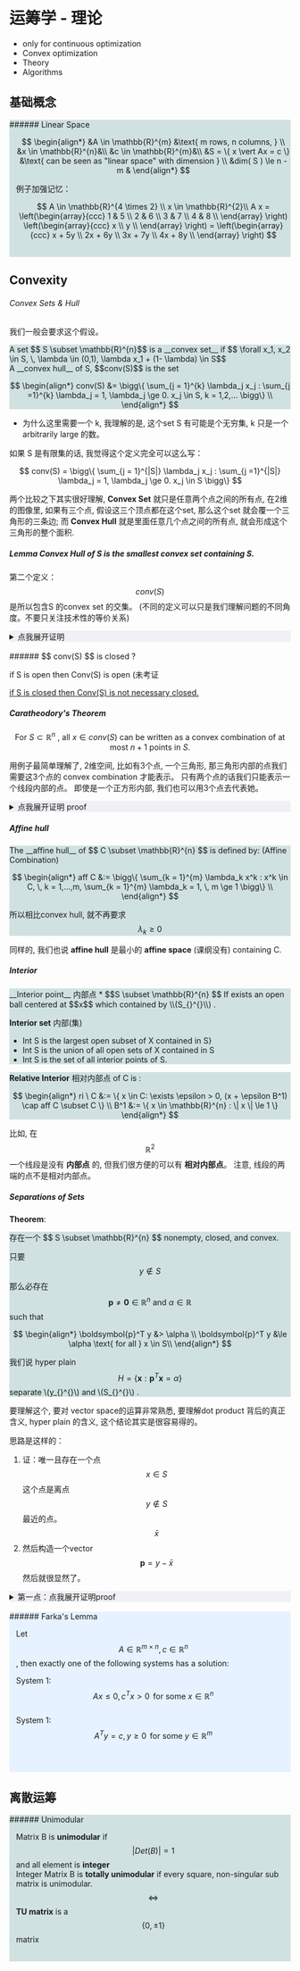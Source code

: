 # 运筹学 - 理论

* only for continuous optimization
* Convex optimization
* Theory
* Algorithms

## 基础概念



<div style = "background-color:#d0e1e1" markdown = "1">
###### Linear Space
<div style = "padding-left: 12px;" markdown = "1">

$$
\begin{align*}
&A \in \mathbb{R}^{m}  &\text{ m rows, n columns, } \\
&x \in \mathbb{R}^{n}&\\
&c \in \mathbb{R}^{m}&\\
&S = \{ x \vert Ax = c \}  &\text{ can be seen as "linear space" with dimension } \\
&dim( S ) \le n - m &
\end{align*}
$$

例子加强记忆：


$$
A \in \mathbb{R}^{4 \times 2} \\
x \in \mathbb{R}^{2}\\
A x = \left(\begin{array}{ccc}
 		1 &	5 \\ 
		2 &	6 \\ 
		3 &	7 \\ 
		4 &	8 \\ 
	\end{array}
	\right)
	\left(\begin{array}{ccc}
		x \\ 
		y \\ 
	\end{array}
	\right)
	=
	\left(\begin{array}{ccc}
		x + 5y \\ 
		2x + 6y \\ 
		3x + 7y \\ 
		4x + 8y \\ 
	\end{array}
	\right)
$$


 
</div>
<br>
</div>

## Convexity 

###### Convex Sets & Hull

我们一般会要求这个假设。

<div style = "background-color:#d0e1e1" markdown = "1">
A set $$ S \subset \mathbb{R}^{n}$$ is a __convex set__ if $$ \forall x_1, x_2 \in S, \, \lambda \in (0,1), \lambda x_1 + (1- \lambda) \in S$$
</div>

<div style = "background-color:#d0e1e1" markdown = "1">
A __convex hull__ of S, $$conv(S)$$ is the set 

$$
\begin{align*}
	conv(S)  &=  \bigg\{ \sum_{j = 1}^{k} \lambda_j x_j : \sum_{j =1}^{k} \lambda_j = 1, \lambda_j \ge 0. x_j \in S, k = 1,2,... \bigg\} \\
\end{align*}
$$

</div>

- 为什么这里需要一个 k, 我理解的是, 这个set S 有可能是个无穷集, k 只是一个arbitrarily large  的数。

如果 S 是有限集的话, 我觉得这个定义完全可以这么写：

$$
conv(S) = \bigg\{ \sum_{j = 1}^{|S|} \lambda_j x_j : \sum_{j =1}^{|S|} \lambda_j = 1, \lambda_j \ge 0. x_j \in S \bigg\} 
$$




两个比较之下其实很好理解, __Convex Set__ 就只是任意两个点之间的所有点, 在2维的图像里, 如果有三个点, 假设这三个顶点都在这个set, 那么这个set 就会覆一个三角形的三条边; 而 __Convex Hull__ 就是里面任意几个点之间的所有点, 就会形成这个三角形的整个面积.


##### Lemma Convex Hull of S is the smallest convex set containing S.

第二个定义： $$conv(S) $$ 是所以包含S 的convex set 的交集。 (不同的定义可以只是我们理解问题的不同角度。不要只关注技术性的等价关系)
<details markdown="1" style="background-color: #f0f0f5">
<summary> 点我展开证明 </summary>
Proof:
其实只要3点：
1. $$ conv(S) \supseteq S$$
2. $$ conv(S) \text{ is a convex set}$$
3. $$ conv(S) \subseteq H \, , \; \forall H \in C , \, \, C = \{ \text{ all convex set contains } S \}  $$

这样这个 convex hull 就是最小的一个 convex set 了, 但是还不能证明唯一。

1. is trivial 

2. 简单就是, 根据 __convex set__ 的定义, 任意两个点：

$$
\forall x_1, x_2 \in conv(S) \to \\

x_1 = \sum_{  j = 1}^{k_1} \lambda_j x_j ,\, \text{where } \sum_{j = 1}^{k_1} \lambda_j = 1\\

x_2 = \sum_{j = 1}^{  k_2} \theta_j x_j ,\, \text{where } \sum_{j = 1}^{k_2} \theta_j = 1\\
$$

要注意的是, 任意两个 $$ x_1, x_2 \in conv(x) $$ 我们都可以构造两个"长度"一样的sum, 只需令短的补一些 0 到长的就可以了。$$ k_0 = max(k_1, k_2) $$.

于是：

$$
\lambda x_1 + (1 - \lambda) x_2  = \sum_{j = 1}^{k_0} (\lambda \lambda_j + (1 - \lambda) \theta_j) x_j \\

\sum_{j = 1}^{k_0} (\lambda \lambda_j + (1 - \lambda) \theta_j) = 1 \\
$$

然后显然得我们就能证明 第二点了。

(还有一个问题是, 比如椭圆, 这显然是一个not countable set 我们可以用 k 这个countable sum来证明吗？)

第三点也是毕竟显然的。
</details>

<br>
###### $$ conv(S) $$ is closed ?

if S is open then Conv(S) is open (未考证

[if S is closed then Conv(S) is not necessary closed.](https://statisticaloddsandends.wordpress.com/2020/01/17/convex-hull-of-a-closed-set-is-not-necessarily-closed/ ":)")


##### Caratheodory's Theorem 

$$
\text{For } S \subset \mathbb{R}^{n} \text{ , all } x \in conv(S) \text{ can be written as a convex combination of at most } n + 1 \text{ points in } S.
$$

用例子最简单理解了, 2维空间, 比如有3个点, 一个三角形, 那三角形内部的点我们需要这3个点的 convex combination 才能表示。 只有两个点的话我们只能表示一个线段内部的点。 即使是一个正方形内部, 我们也可以用3个点去代表她。



<details markdown="1" style="background-color: #f0f0f5">

<summary> 点我展开证明 proof </summary>


直觉告诉我们, 肯定和linear dependant 有关, 但是要证明我个人觉得不是那么容易的;

首先整体的思路是：

1) 假设我们一个 x 可被 k 个 convex combination 表示, 并且 k > n + 1 <br>
2) 然后我们只要给出一个能 表示 x 的且 只需要 k - 1 个convex combination, 证明就完成了。

这里的难点是, 我们要清楚, 在$$ \{ x_1, x_2, ..., x_k \} $$ 里, 一定存在不全为零的$$ \{ \mu_1, \mu_2, ..., \mu_k \} $$ 使得 ：

$$
\sum_{j = 1}^{k} \mu_j x_j = 0 \\
\sum_{j = 1}^{k} \mu_j = 0
$$

这个一般是通过构造一个新的集合：$$ \{x_2 - x_1, x_3 - x_1, ..., x_k - x_1 \} $$ 这个集合的长度为 $$ k - 1 > n $$ 所以在 $$ \mathbb{R}^{n}$$ 还是linear dependant, 我们写作

$$
\sum_{j =2}^{k} ( \mu_k x_k - x_1) = 0 \, , \{ \mu_j \} \text{ not all zero} \\
\mu_1 = - \sum_{j = 2}^{k} \mu_j \\
$$

这样我们有了这个结论之后, 就比较简单了：

首先我们这个 x

$$
\begin{align*}
x &=  \sum_{j = 1}^{k} \lambda_j x_j - \boldsymbol{0}\\
  &=  \sum_{j = 1}^{k} \lambda_j x_j - \alpha \sum_{j = 1}^{k} \mu_j x_j \\
  &= \sum_{j = 1}^{k} ( \lambda - \alpha \mu_j) x_j
\end{align*}
$$

然后我们要知道 $$
\sum_{j = 1}^{k} ( \lambda_j - \alpha \mu_j ) = \sum_{j = 1}^{k} \lambda_j - \alpha \boxed{\sum_{j = 1}^{k} \mu_j} = 1$$ 因为方块里的项恒为0.

然后我们只要构造 $$ \alpha $$ 达到两个条件, 那我们的证明就结束了

(1) $$ ( \lambda_j - \alpha \mu_j) \ge 0 $$ 总成立。 <br>
(2) $$ ( \lambda_j - \alpha \mu_j) = 0 \text{ for at least one j } $$ 

答案是

$$
\alpha  = \min_{1 \le j \le k} \bigg\{ {\frac{ \lambda_j}{ \mu_j} : \mu_j > 0}   \bigg\}  = {\frac{ \lambda_i }{ \mu_i}} \text{ (assume i is the index)} 
$$

因为 <br>
(1)  <br> &nbsp; &nbsp; &nbsp; &nbsp; &nbsp; &nbsp;(a) 如果 $$ \mu_j <= 0 $$ 那就是显然的. <br> &nbsp; &nbsp; &nbsp; &nbsp; &nbsp; &nbsp;(b) 如果 $$ \mu > 0 $$  我们可以假设 $$ \lambda_j - \mu_j  \cdot {\frac{ \lambda_i}{ \mu_i }} > 0 = $$ 简单的化简一下等价于 $$ {\frac{ \lambda_j}{ \mu_j}} >  {\frac{ \lambda_i}{ \mu_i}} $$ 所以也是成立的。 <br>
(2) 这个也是显然的, 因为必然会有 $$ i = j$$ 的项, 自然的就是0了。


(发散一下, 构造的这个 $$ \alpha $$ 是唯一的吗？ 我个人认为是的)
</details>


##### Affine hull

<div style = "background-color:#d0e1e1" markdown = "1">
The __affine hull__ of $$ C \subset \mathbb{R}^{n} $$ is defined by: (Affine Combination)

$$
\begin{align*}
	aff C &:= \bigg\{ \sum_{k = 1}^{m} \lambda_k x^k : x^k \in C, \, k = 1,...,m, \sum_{k = 1}^{m} \lambda_k = 1, \, m \ge 1 \bigg\}   \\
\end{align*}
$$

所以相比convex hull, 就不再要求 $$ \lambda_k \ge 0 $$
</div>

同样的, 我们也说 __affine hull__ 是最小的 __affine space__ (课纲没有) containing C. 

##### Interior 


<div style = "background-color:#d0e1e1" markdown = "1">
__Interior point__  内部点
* $$S \subset \mathbb{R}^{n} $$ If exists an open ball centered at $$x$$ which contained by \\(S_{}^{}\\) .

__Interior set__ 内部(集)
  * Int S is the largest open subset of X contained in S}
  * Int S is the union of all open sets of X contained in S
  * Int S is the set of all interior points of S.

</div>


<div style = "background-color:#d0e1e1" markdown = "1">

__Relative Interior__ 相对内部点 of C is :

$$
\begin{align*}
	ri \  C &:= \{ x \in C: \exists \epsilon > 0, (x + \epsilon B^1) \cap aff C \subset C \}  \\
	B^1 &:= \{  x \in \mathbb{R}^{n} : \| x \| \le 1  \} 
\end{align*}
$$
 
</div>

比如, 在 $$ \mathbb{R}^{2}$$ 一个线段是没有 __内部点__ 的, 但我们很方便的可以有 __相对内部点__。 注意, 线段的两端的点不是相对内部点。


##### Separations of Sets

__Theorem__: 
<div style = "background-color:#d0e1e1" markdown = "1">
存在一个 $$ S \subset \mathbb{R}^{n} $$ nonempty, closed, and convex. 

只要 $$ y \notin S $$ 那么必存在 $$ \boldsymbol{p} \neq \boldsymbol{0} \in \mathbb{R}^{n} \text{ and } \alpha \in \mathbb{R} $$ such that 

$$
\begin{align*}
	\boldsymbol{p}^T y &> \alpha  \\
	\boldsymbol{p}^T y &\le \alpha  \text{ for all } x \in S\\
\end{align*} 
$$

我们说 hyper plain $$ H = \{  \boldsymbol{x} : \boldsymbol{p}^T \boldsymbol{x} = \alpha \} $$ separate \\(y_{}^{}\\) and \\(S_{}^{}\\) .
</div>

要理解这个, 要对 vector space的运算非常熟悉, 要理解dot product 背后的真正含义, hyper plain 的含义, 这个结论其实是很容易得的。

思路是这样的： 

1. 证：唯一且存在一个点 $$ x \in S $$ 这个点是离点$$y \notin S$$ 最近的点。$$ \bar{x} $$
2. 然后构造一个vector $$ \boldsymbol{p} = y - \bar{x} $$ 然后就很显然了。 


<details markdown="1" style="background-color: #f0f0f5">
<summary> 第一点：点我展开证明proof </summary>
首先我们要先熟悉 __极值定理 Extreme Value Theorem (Bolzano–Weierstrass theorem)__ 

简单来说就是：
如果 $$ S $$ is compact, 然后一个 continuous function $$ f: S \to \mathbb{R}$$ 一定存在最大值和最小值。

所以首先我们最开始的假设里没有 bounded, 只有closed, 所以构造一个 bounded的 set 在 $$ \mathbb{R}^{n} $$  (Euclidean space) 就已经是 compact 了。

(暂时不细究, 不是本门课重点)

然后定义一下 $$ f(\boldsymbol{x}) = \| \boldsymbol{x} - \boldsymbol{y} \|  $$ 然后我们就能说最小值存在。

然后就是证明是唯一的。 (这就是要利用 convex 了)

其实也不难, 我们就假设不是唯一, 至少有两个点是 $$ x_1 , x_2\, : \| x_1 - y \| = \| x_2 - y \| = m $$ 是最小值, 那么 $$ \|  x_1 - x_2 \| > 0 $$ 然后我们可以定义一个在 $$x_1, x_2$$ 之间的点 $$ x_3$$, 根据定义我们可以知道这个点也在convex set, 然后我们用两次 triangle inequality 证明 $$ \| x_3 - y \| < m $$

$$
\| x_1 - x_3 \| + m \ge \| x_3  -y \| \\
\| x_2 - x_3 \| + m \ge \| x_3  -y \| \\
\| x_1 - x_3 \| + \| x_2 - x_3 \|  + 2 m \ge 2\| x_3 - y \| 
$$

然后就很显然了。
 
</details>
  
<br>

<div style = "background-color:#e6f2ff" markdown = "1">
###### Farka's Lemma
<div style = "padding-left: 12px;" markdown = "1">

Let $$A\in \mathbb{R}^{m \times n}, \, c \in \mathbb{R}^{n}$$, then exactly one of the following systems has a solution:

System 1: $$A x \le 0 ,\, c^T x > 0 \, \text{ for some } x \in \mathbb{R}^{n} $$ <br>
System 1: $$A^T y = c ,\, y \ge 0 \, \text{ for some } y \in \mathbb{R}^{m} $$ <br>
 
</div>
<br>
</div>



## 离散运筹



<div style = "background-color:#d0e1e1" markdown = "1">
###### Unimodular
<div style = "padding-left: 12px;" markdown = "1">

 Matrix B is __unimodular__ if $$ \vert Det(B) \vert = 1$$ and all element is __integer__ <br>
Integer Matrix B is __totally unimodular__ if every square, non-singular sub matrix is unimodular. $$ \Leftrightarrow $$ __TU matrix__ is a $$ \{ 0, \pm 1 \}$$ matrix  
 
</div>
<br>
</div>

 


<script type="text/javascript" async
  src="https://cdn.mathjax.org/mathjax/latest/MathJax.js?config=TeX-MML-AM_CHTML">
</script>
